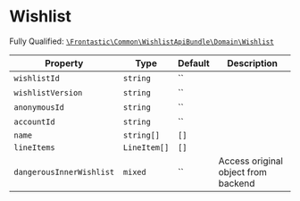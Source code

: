 #  Wishlist

Fully Qualified: [`\Frontastic\Common\WishlistApiBundle\Domain\Wishlist`](../../../../src/php/WishlistApiBundle/Domain/Wishlist.php)



Property|Type|Default|Description
--------|----|-------|-----------
`wishlistId`|`string`|``|
`wishlistVersion`|`string`|``|
`anonymousId`|`string`|``|
`accountId`|`string`|``|
`name`|`string[]`|`[]`|
`lineItems`|`LineItem[]`|`[]`|
`dangerousInnerWishlist`|`mixed`|``|Access original object from backend

